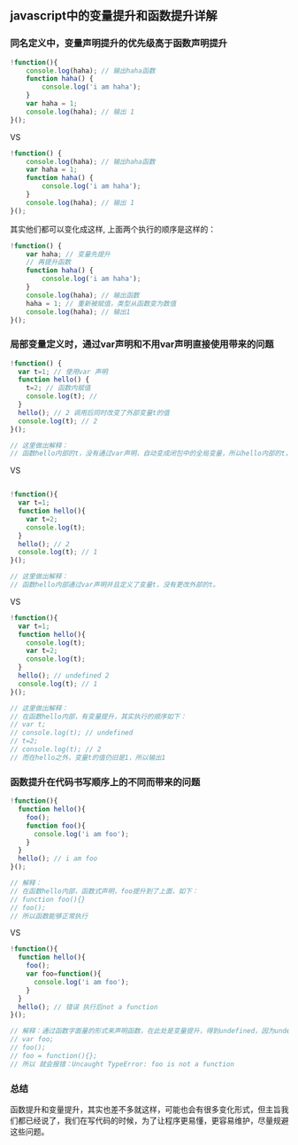 javascript中的变量提升和函数提升详解
---

### 同名定义中，变量声明提升的优先级高于函数声明提升

```javascript
!function(){
    console.log(haha); // 输出haha函数
    function haha() {
        console.log('i am haha');
    }
    var haha = 1;
    console.log(haha); // 输出 1
}();
```

VS 

```javascript
!function() {
    console.log(haha); // 输出haha函数
    var haha = 1; 
    function haha() {
        console.log('i am haha');
    }
    console.log(haha); // 输出 1
}();
```

其实他们都可以变化成这样, 上面两个执行的顺序是这样的：

```javascript
!function() {
    var haha; // 变量先提升
    // 再提升函数
    function haha() {
        console.log('i am haha');
    }
    console.log(haha); // 输出函数
    haha = 1; // 重新被赋值，类型从函数变为数值
    console.log(haha); // 输出1
}();
```

### 局部变量定义时，通过var声明和不用var声明直接使用带来的问题

```javascript
!function() {
  var t=1; // 使用var 声明
  function hello() {
    t=2; // 函数内赋值
    console.log(t); // 
  }
  hello(); // 2 调用后同时改变了外部变量t的值
  console.log(t); // 2
}();

// 这里做出解释：
// 函数hello内部的t，没有通过var声明，自动变成闭包中的全局变量，所以hello内部的t，改变了外部t的值。

```

VS

```javascript

!function(){
  var t=1;
  function hello(){
    var t=2;
    console.log(t);
  }
  hello(); // 2
  console.log(t); // 1
}();

// 这里做出解释：
// 函数hello内部通过var声明并且定义了变量t，没有更改外部的t。

```

VS

```javascript
!function(){
  var t=1;
  function hello(){
    console.log(t);
    var t=2;
    console.log(t);
  }
  hello(); // undefined 2
  console.log(t); // 1
}();

// 这里做出解释：
// 在函数hello内部，有变量提升，其实执行的顺序如下：
// var t;
// console.log(t); // undefined
// t=2;
// console.log(t); // 2
// 而在hello之外，变量t的值仍旧是1，所以输出1
```

### 函数提升在代码书写顺序上的不同而带来的问题

```javascript
!function(){
  function hello(){
    foo();
    function foo(){
      console.log('i am foo');
    }
  }
  hello(); // i am foo
}();

// 解释：
// 在函数hello内部，函数式声明，foo提升到了上面，如下：
// function foo(){}
// foo();
// 所以函数能够正常执行

```

VS


```javascript
!function(){
  function hello(){
    foo();
    var foo=function(){
      console.log('i am foo');
    }
  }
  hello(); // 错误 执行后not a function
}();

// 解释：通过函数字面量的形式来声明函数，在此处是变量提升，得到undefined，因为undefined无法执行，所以会报错，按照下面的顺序来理解：
// var foo; 
// foo();
// foo = function(){};
// 所以 就会报错：Uncaught TypeError: foo is not a function
```

### 总结

函数提升和变量提升，其实也差不多就这样，可能也会有很多变化形式，但主旨我们都已经说了，我们在写代码的时候，为了让程序更易懂，更容易维护，尽量规避这些问题。